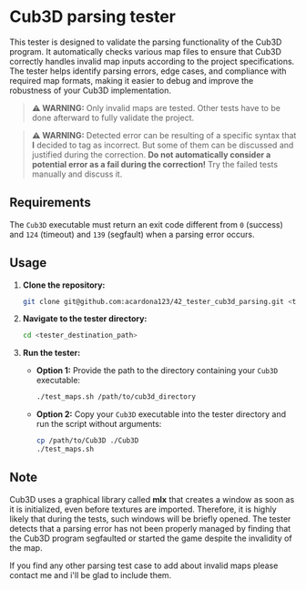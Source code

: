 # Cub3D parsing tester

This tester is designed to validate the parsing functionality of the Cub3D program. It automatically checks various map files to ensure that Cub3D correctly handles invalid map inputs according to the project specifications. The tester helps identify parsing errors, edge cases, and compliance with required map formats, making it easier to debug and improve the robustness of your Cub3D implementation.


> **⚠️ WARNING:**
> Only invalid maps are tested. Other tests have to be done afterward to fully validate the project.


> **⚠️ WARNING:**
> Detected error can be resulting of a specific syntax that **I** decided to tag as incorrect. But some of them can be discussed and justified during the correction. **Do not automatically consider a potential error as a fail during the correction!** Try the failed tests manually and discuss it.

## Requirements

The `Cub3D` executable must return an exit code different from `0` (success) and `124` (timeout) and `139` (segfault) when a parsing error occurs.

## Usage

1. **Clone the repository:**
   ```bash
   git clone git@github.com:acardona123/42_tester_cub3d_parsing.git <tester_destination_path>
   ```

2. **Navigate to the tester directory:**
   ```bash
   cd <tester_destination_path>
   ```

3. **Run the tester:**
   - **Option 1:** Provide the path to the directory containing your `Cub3D` executable:
     ```bash
     ./test_maps.sh /path/to/cub3d_directory
     ```
   - **Option 2:** Copy your `Cub3D` executable into the tester directory and run the script without arguments:
     ```bash
     cp /path/to/Cub3D ./Cub3D
     ./test_maps.sh
     ```

## Note
Cub3D uses a graphical library called **mlx** that creates a window as soon as it is initialized, even before textures are imported. Therefore, it is highly likely that during the tests, such windows will be briefly opened.
The tester detects that a parsing error has not been properly managed by finding that the Cub3D program segfaulted or started the game despite the invalidity of the map.

If you find any other parsing test case to add about invalid maps please contact me and i'll be glad to include them.